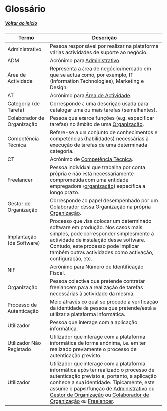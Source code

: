 # Glossário

##### [Voltar ao início](https://github.com/blestonbandeiraUPSKILL/upskill_java1_labprg_grupo2/blob/main/README.md)

|Termo| Descrição|
|---|---|
|<a Administrativo="Administrativo">Administrativo</a>|Pessoa responsável por realizar na plataforma várias actividades de suporte ao negócio. |
| ADM  |  Acrónimo para [Administrativo](#Administrativo). |
| <a AreaActividade="AreaActividade">Área de Actividade</a>  | Representa a área de negócio/mercado em que se actua como, por exemplo, IT (Information Technologies), Marketing e Design.  |
| AT  |  Acrónimo para [Área de Actividade](#AreaActividade). |
| Categoria (de Tarefa)  | Corresponde a uma descrição usada para catalogar uma ou mais tarefas (semelhantes).  |
|  <a ColaboradorOrganizacao="ColaboradorOrganizacao">Colaborador de Organização</a> |Pessoa que exerce funções (e.g. especificar tarefas) no âmbito de uma [Organização](#Organizacao).   |
|  <a CompetenciaTecnica="CompetenciaTecnica">Competência Técnica</a> |  Refere-se a um conjunto de conhecimentos e competências (habilidades) necessárias à execução de tarefas de uma determinada categoria. |
| CT  |  Acrónimo de [Competência Técnica](#CompetenciaTecnica). |
| <a Freelancer="Freelancer">Freelancer</a>  |  Pessoa individual que trabalha por conta própria e não está necessariamente comprometida com uma entidade empregadora ([organização](#Organizacao)) específica a longo prazo. |
| <a GestorOrganizacao="Gestor de Organizacao">Gestor de Organização</a>  | Corresponde ao papel desempenhado por um [Colaborador](#ColaboradorOrganizacao) dessa Organização na própria [Organização](#Organizacao).  |
|  Implantação (de Software) | Processo que visa colocar um determinado software em produção. Nos casos mais simples, pode corresponder simplesmente à actividade de instalação desse software. Contudo, este processo pode implicar também outras actividades como activação, configuração, etc.  |
| NIF  | Acrónimo para Número de Identificação Fiscal.  |
|  <a Organizacao="Organizacao">Organização</a> |  Pessoa colectiva que pretende contratar freelancers para a realização de tarefas necessárias à actividade da mesma. |
|  Processo de Autenticação | Meio através do qual se procede à verificação da identidade da pessoa que pretende/está a utilizar a plataforma informática.  |
|  Utilizador |  Pessoa que interage com a aplicação informática. |
|  Utilizador Não Registado |Utilizador que interage com a plataforma informática de forma anónima, i.e. em ter realizado previamente o processo de autenticação previsto.   |
|  Utilizador |Utilizador que interage com a plataforma informática após ter realizado o processo de autenticação previsto e, portanto, a aplicação conhece a sua identidade. Tipicamente, este assume o papel/função de [Administrativo](#Administrativo) ou [Gestor de Organização](#GestorOrganizacao) ou [Colaborador de Organização](#ColaboradorOrganizacao) ou [Freelancer](#Freelancer).|
